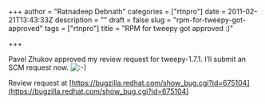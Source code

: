 +++
author = "Ratnadeep Debnath"
categories = ["rtnpro"]
date = 2011-02-21T13:43:33Z
description = ""
draft = false
slug = "rpm-for-tweepy-got-approved"
tags = ["rtnpro"]
title = "RPM for tweepy got approved :)"

+++


Pavel Zhukov ﻿approved my review request for tweepy-1.7.1. I’ll submit an SCM request now. ![:-)](http://127.0.0.1:8080/wordpress/wp-includes/images/smilies/icon_smile.gif)

Review request at [https://bugzilla.redhat.com/show_bug.cgi?id=675104](https://bugzilla.redhat.com/show_bug.cgi?id=675104)

